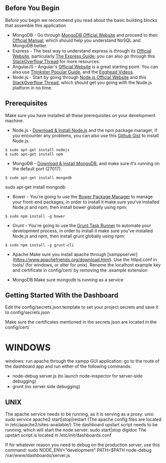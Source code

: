 ## Before You Begin 
Before you begin we recommend you read about the basic building blocks that assemble this application 
* MongoDB - Go through [MongoDB Official Website](http://mongodb.org/) and proceed to their [Official Manual](http://docs.mongodb.org/manual/), which should help you understand NoSQL and MongoDB better.
* Express - The best way to understand express is through its [Official Website](http://expressjs.com/), particularly [The Express Guide](http://expressjs.com/guide.html); you can also go through this [StackOverflow Thread](http://stackoverflow.com/questions/8144214/learning-express-for-node-js) for more resources.
* AngularJS - Angular's [Official Website](http://angularjs.org/) is a great starting point. You can also use [Thinkster Popular Guide](http://www.thinkster.io/), and the [Egghead Videos](https://egghead.io/).
* Node.js - Start by going through [Node.js Official Website](http://nodejs.org/) and this [StackOverflow Thread](http://stackoverflow.com/questions/2353818/how-do-i-get-started-with-node-js), which should get you going with the Node.js platform in no time.


## Prerequisites
Make sure you have installed all these prerequisites on your development machine.
* Node.js - [Download & Install Node.js](http://www.nodejs.org/download/) and the npm package manager, if you encounter any problems, you can also use this [Github Gist](https://gist.github.com/isaacs/579814) to install Node.js.
```
$ sudo apt-get install nodejs
$ sudo apt-get install npm
```

* MongoDB - [Download & Install MongoDB](http://www.mongodb.org/downloads), and make sure it's running on the default port (27017).
```
$ sudo apt-get install mongodb
```
sudo apt-get install mongodb
* Bower - You're going to use the [Bower Package Manager](http://bower.io/) to manage your front-end packages, in order to install it make sure you've installed Node.js and npm, then install bower globally using npm:

```
$ sudo npm install -g bower
```

* Grunt - You're going to use the [Grunt Task Runner](http://gruntjs.com/) to automate your development process, in order to install it make sure you've installed Node.js and npm, then install grunt globally using npm:

```
$ sudo npm install -g grunt-cli
```

* Apache
Make sure you install apache through [xamppserver] (https://www.apachefriends.org/download.html). 
Use the httpd.conf in tools/ (for windows, or alter for unix).
Rename the localhost example key and certificate in config/cert/ by removing the .example extension

* MongoDB
Make sure mongodb is running as a service

## Getting Started With the Dashboard
Edit the config/secrets.json.template to set your project secrets and save it to config/secrets.json

Make sure the certificates mentioned in the secrets.json are located in the config/cert/

# WINDOWS
windows: run apache through the xampp GUI
application: go to the route of the dashboard app and run either of the following commands:
- node-debug server.js (to launch node-inspector for server-side debugging)
- grunt (no server side debugging)

## UNIX
The apache service needs to be running, as it is serving as a proxy: 
unix: sudo service apache2 start|stop|restart (The apache config files are located in /etc/apache2/sites-available/)
The dashboard upstart script needs to be running, which will start the node server: sudo start|stop digidoc
The upstart script is located in /etc/init/dashboards.conf

If for whatever reason you need to debug on the production server, use this command:
sudo NODE_ENV="development" PATH=$PATH node-debug /var/www/dashboards/server.js

